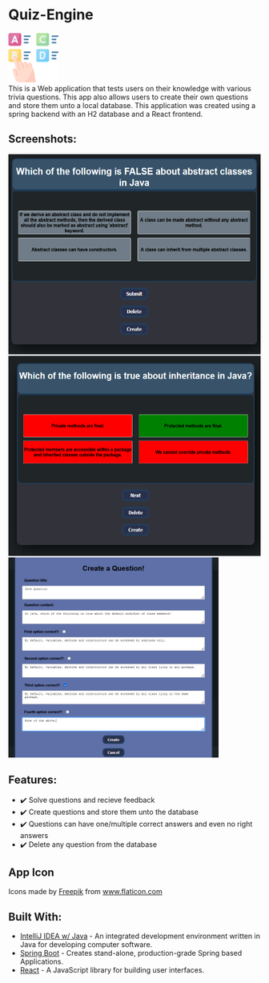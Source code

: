 # Quiz-Engine
<img src="https://github.com/Kauka1/Quiz-Engine/blob/main/Web Quiz Engine/back-end/src/Pictures/choose.png" height="100px"/> <br>
This is a Web application that tests users on their knowledge with various trivia questions. This app also allows users to create their own questions and store them unto a local database. This application was created using a spring backend with an H2 database and a React frontend.

## Screenshots:
<img src="https://github.com/Kauka1/Quiz-Engine/blob/main/Web Quiz Engine/back-end/src/Pictures/Screenshot1.png" height="400px"/>
<img src="https://github.com/Kauka1/Quiz-Engine/blob/main/Web Quiz Engine/back-end/src/Pictures/Screenshot2.png" height="400px"/> 
<img src="https://github.com/Kauka1/Quiz-Engine/blob/main/Web Quiz Engine/back-end/src/Pictures/Screenshot3.png" height="400px"/>

## Features:
  - ✔️ Solve questions and recieve feedback
  - ✔️ Create questions and store them unto the database
  - ✔️ Questions can have one/multiple correct answers and even no right answers
  - ✔️ Delete any question from the database


## App Icon
<div>Icons made by <a href="https://www.flaticon.com/authors/freepik" title="Freepik">Freepik</a> from <a href="https://www.flaticon.com/" title="Flaticon">www.flaticon.com</a></div>

## Built With:
- [IntelliJ IDEA w/ Java](https://developer.android.com/studio/) - An integrated development environment written in Java for developing computer software.
- [Spring Boot](https://spring.io/projects/spring-boot) - Creates stand-alone, production-grade Spring based Applications.
- [React](https://reactjs.org/) - A JavaScript library for building user interfaces.
